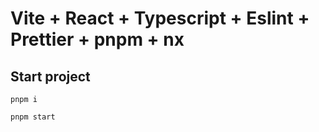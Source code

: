 # Vite + React + Typescript + Eslint + Prettier + pnpm + nx

## Start project

`pnpm i`

`pnpm start`
